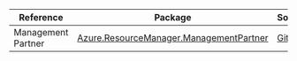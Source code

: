 | Reference | Package | Source |
|---|---|---|
|Management Partner|[Azure.ResourceManager.ManagementPartner](https://www.nuget.org/packages/Azure.ResourceManager.ManagementPartner)|[Github](https://github.com/Azure/azure-sdk-for-net/blob/main/sdk/managementpartner/Azure.ResourceManager.ManagementPartner)|
